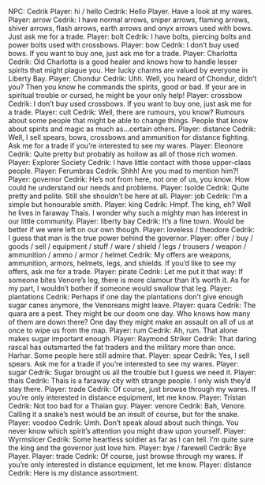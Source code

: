 NPC: Cedrik
Player: hi / hello
Cedrik: Hello Player. Have a look at my wares.
Player: arrow
Cedrik: I have normal arrows, sniper arrows, flaming arrows, shiver arrows, flash arrows, earth arrows and onyx arrows used with bows. Just ask me for a trade.
Player: bolt
Cedrik: I have bolts, piercing bolts and power bolts used with crossbows.
Player: bow
Cedrik: I don’t buy used bows. If you want to buy one, just ask me for a trade.
Player: Charlotta
Cedrik: Old Charlotta is a good healer and knows how to handle lesser spirits that might plague you. Her lucky charms are valued by everyone in Liberty Bay.
Player: Chondur
Cedrik: Uhh. Well, you heard of Chondur, didn’t you? <whispers> Then you know he commands the spirits, good or bad. If your are in spiritual trouble or cursed, he might be your only help!
Player: crossbow
Cedrik: I don’t buy used crossbows. If you want to buy one, just ask me for a trade.
Player: cult
Cedrik: Well, there are rumours, you know? Rumours about some people that might be able to change things. People that know about spirits and magic as much as…certain others.
Player: distance
Cedrik: Well, I sell spears, bows, crossbows and ammunition for distance fighting. Ask me for a trade if you’re interested to see my wares.
Player: Eleonore
Cedrik: Quite pretty but probably as hollow as all of those rich women.
Player: Explorer Society
Cedrik: I have little contact with those upper-class people.
Player: Ferumbras
Cedrik: Shhh! Are you mad to mention him?!
Player: governor
Cedrik: He’s not from here, not one of us, you know. How could he understand our needs and problems.
Player: Isolde
Cedrik: Quite pretty and polite. Still she shouldn’t be here at all.
Player: job
Cedrik: I’m a simple but honourable smith.
Player: king
Cedrik: Hmpf. The king, eh? Well he lives in faraway Thais. I wonder why such a mighty man has interest in our little community.
Player: liberty bay
Cedrik: It’s a fine town. Would be better if we were left on our own though.
Player: loveless / theodore
Cedrik: I guess that man is the true power behind the governor.
Player: offer / buy / goods / sell / equipment / stuff / ware / shield / legs / trousers / weapon / ammunition / ammo / armor / helmet
Cedrik: My offers are weapons, ammunition, armors, helmets, legs, and shields. If you’d like to see my offers, ask me for a trade.
Player: pirate
Cedrik: Let me put it that way: If someone bites Venore’s leg, there is more clamour than it’s worth it. As for my part, I wouldn’t bother if someone would swallow that leg.
Player: plantations
Cedrik: Perhaps if one day the plantations don’t give enough sugar canes anymore, the Venoreans might leave.
Player: quara
Cedrik: The quara are a pest. They might be our doom one day. Who knows how many of them are down there? One day they might make an assault on all of us at once to wipe us from the map.
Player: rum
Cedrik: Ah, rum. That alone makes sugar important enough.
Player: Raymond Striker
Cedrik: That daring rascal has outsmarted the fat traders and the military more than once. Harhar. Some people here still admire that.
Player: spear
Cedrik: Yes, I sell spears. Ask me for a trade if you’re interested to see my wares.
Player: sugar
Cedrik: Sugar brought us all the trouble but I guess we need it.
Player: thais
Cedrik: Thais is a faraway city with strange people. I only wish they’d stay there.
Player: trade
Cedrik: Of course, just browse through my wares. If you’re only interested in distance equipment, let me know.
Player: Tristan
Cedrik: Not too bad for a Thaian guy.
Player: venore
Cedrik: Bah, Venore. <spits on the floor> Calling it a snake’s nest would be an insult of course, but for the snake.
Player: voodoo
Cedrik: Umh. <looks around nervously> Don’t speak aloud about such things. You never know which spirit’s attention you might draw upon yourself.
Player: Wyrmslicer
Cedrik: Some heartless soldier as far as I can tell. I’m quite sure the king and the governor just love him.
Player: bye / farewell
Cedrik: Bye Player.
Player: trade
Cedrik: Of course, just browse through my wares. If you’re only interested in distance equipment, let me know.
Player: distance
Cedrik: Here is my distance assortment.